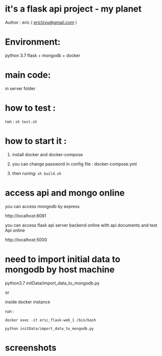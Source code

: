 
# it's a flask api project  - my planet
Author : eric ( ericlzyu@gmail.com )

# Environment: 
python 3.7
flask + mongodb + docker

# main code: 
in server folder
# how to test  :
run :  ``` sh test.sh ``` 


# how to start it : 
1. install docker and docker-compose

2. you can change password in config file : 
docker-compose.yml 

3. then runing: ``` sh build.sh ```


# access api and mongo online
you can access mongodb by express 

http://localhost:8081

you can access flask api server backend online with api documents and test Api online

http://localhost:5000

# need to import initial data to mongodb by host machine
python3.7 initData/import_data_to_mongodb.py

or 

inside docker instance 

run :

``` docker exec -it eric_flask-web_1 /bin/bash ```

``` python initData/import_data_to_mongodb.py ```

# screenshots

